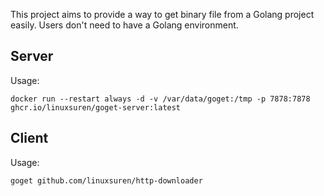 This project aims to provide a way to get binary file from a Golang project easily. Users don't need to have a Golang 
environment.

## Server

Usage:
```shell
docker run --restart always -d -v /var/data/goget:/tmp -p 7878:7878 ghcr.io/linuxsuren/goget-server:latest
```

## Client

Usage:
```shell
goget github.com/linuxsuren/http-downloader
```

